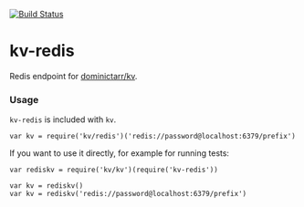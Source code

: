 [![Build Status](https://secure.travis-ci.org/tonistiigi/kv-redis.png)](http://travis-ci.org/tonistiigi/kv-redis)

# kv-redis

Redis endpoint for [dominictarr/kv](https://github.com/dominictarr/kv).

### Usage

`kv-redis` is included with `kv`.

```
var kv = require('kv/redis')('redis://password@localhost:6379/prefix')
```

If you want to use it directly, for example for running tests:

```
var rediskv = require('kv/kv')(require('kv-redis'))

var kv = rediskv()
var kv = rediskv('redis://password@localhost:6379/prefix')
```
